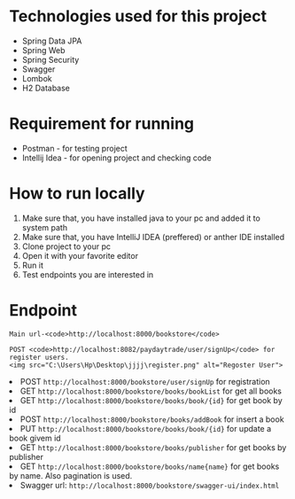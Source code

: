 <h1>Technologies used for this project</h1>
<ul>
  <li>Spring Data JPA</li>
  <li>Spring Web</li>
  <li>Spring Security</li>
  <li>Swagger</li>
  <li>Lombok</li>
  <li>H2 Database</li>
</ul>

<h1>Requirement for running</h1>
<ul>
<li>Postman - for testing project</1li>
<li>Intellij Idea - for opening project and checking code</li>
</ul>

<h1>How to run locally</h1>
<ol>
  <li>Make sure that, you have installed java to your pc and added it to system path</li>
  <li>Make sure that, you have IntelliJ IDEA (preffered) or anther IDE installed</li>
  <li>Clone project to your pc</li>
  <li>Open it with your favorite editor</li>
  <li>Run it</li>
  <li>Test endpoints you are interested in</li>
</ol>
 
 <h1>Endpoint</h1>
 
    Main url-<code>http://localhost:8000/bookstore</code>
    
    POST <code>http://localhost:8082/paydaytrade/user/signUp</code> for register users.
    <img src="C:\Users\Hp\Desktop\jjjj\register.png" alt="Regoster User">
  
  <li>POST <code>http://localhost:8000/bookstore/user/signUp</code> for registration</li>
  
  <li>GET <code>http://localhost:8000/bookstore/books/bookList</code> for get all books</li>
  
  <li>GET <code>http://localhost:8000/bookstore/books/book/{id}</code> for get book by id</li>
  
  <li>POST <code>http://localhost:8000/bookstore/books/addBook</code> for insert a book</li>
  
  <li>PUT <code>http://localhost:8000/bookstore/books/book/{id}</code> for update a book givem id</li>
  
  <li>GET <code>http://localhost:8000/bookstore/books/publisher</code> for get books by publisher</li>
  
  <li>GET <code>http://localhost:8000/bookstore/books/name{name}</code> for get books by name. Also pagination is used.</li>
  
  <li>Swagger url: <code>http://localhost:8000/bookstore/swagger-ui/index.html</code></li>  
